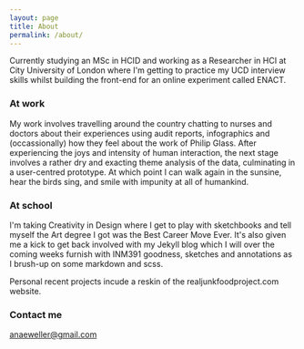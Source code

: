 ```yaml
---
layout: page
title: About
permalink: /about/
---
```


Currently studying an MSc in HCID and working as a Researcher in HCI at City University of London where I'm getting to practice my UCD interview skills whilst building the front-end for an online experiment called ENACT. 

### At work
My work involves travelling around the country chatting to nurses and doctors about their experiences using audit reports, infographics and (occassionally) how they feel about the work of Philip Glass. After experiencing the joys and intensity of human interaction, the next stage involves a rather dry and exacting theme analysis of the data, culminating in a user-centred prototype.  At which point I can walk again in the sunsine, hear the birds sing, and smile with impunity at all of humankind. 

### At school
I'm taking Creativity in Design where I get to play with sketchbooks and tell myself the Art degree I got was the Best Career Move Ever. It's also given me a kick to get back involved with my Jekyll blog which I will over the coming weeks furnish with INM391 goodness, sketches and annotations as I brush-up on some markdown and scss. 

Personal recent projects incude a reskin of the realjunkfoodproject.com website. 

### Contact me
[anaeweller@gmail.com](mailto:anaeweller@gmail.com)
